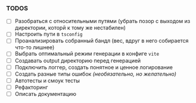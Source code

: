 ### TODOS
- [ ] Разобраться с относительными путями (убрать позор с выходом из директории, которй к тому же нестабилен)
- [ ] Настроить пути в `tsconfig`
- [ ] Проанализировать собранный бандл (вес, вдруг в него собирается что-то лишнее)
- [ ] Выбрать оптимальный режим генерации в конфиге `vite`
- [ ] Создавать output директорию перед генерацией
- [ ] Подключить логгер, создать понятное и ценное логирование
- [ ] Создать разные типы ошибок *(необязательно, но желательно)*
- [ ] Автотесты и смоук тесты
- [ ] Рефакторинг
- [ ] Описать документацию